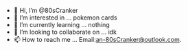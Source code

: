 - 👋 Hi, I’m @80sCranker
- 👀 I’m interested in ... pokemon cards
- 🌱 I’m currently learning ... nothing
- 💞️ I’m looking to collaborate on ... idk
- 📫 How to reach me ... Email:an-80sCranker@outlook.com. 




